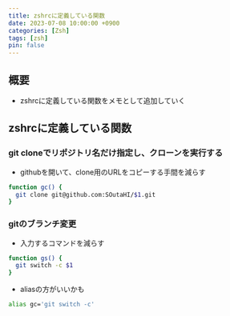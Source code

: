```yaml
---
title: zshrcに定義している関数
date: 2023-07-08 10:00:00 +0900
categories: [Zsh]
tags: [zsh]
pin: false
---
```


## 概要

- zshrcに定義している関数をメモとして追加していく

## zshrcに定義している関数
### git cloneでリポジトリ名だけ指定し、クローンを実行する
- githubを開いて、clone用のURLをコピーする手間を減らす

``` bash
function gc() {
  git clone git@github.com:SOutaHI/$1.git
}

```

### gitのブランチ変更
- 入力するコマンドを減らす

``` bash
function gs() {
  git switch -c $1
}

```
- aliasの方がいいかも

``` bash
alias gc='git switch -c'
```
